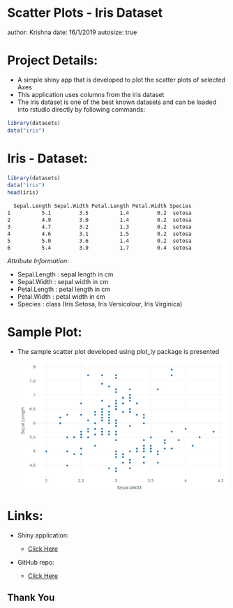 Scatter Plots - Iris Dataset
========================================================
author: Krishna
date: 16/1/2019
autosize: true

Project Details:
========================================================
- A simple shiny app that is developed to plot the scatter plots of selected Axes
- This application uses columns from the iris dataset 
- The iris dataset is one of the best known datasets and can be loaded into rstudio directly by following commands:

```r
library(datasets)
data("iris")
```


Iris - Dataset:
========================================================


```r
library(datasets)
data("iris")
head(iris)
```

```
  Sepal.Length Sepal.Width Petal.Length Petal.Width Species
1          5.1         3.5          1.4         0.2  setosa
2          4.9         3.0          1.4         0.2  setosa
3          4.7         3.2          1.3         0.2  setosa
4          4.6         3.1          1.5         0.2  setosa
5          5.0         3.6          1.4         0.2  setosa
6          5.4         3.9          1.7         0.4  setosa
```
*Attribute Information*:

- Sepal.Length  : sepal length in cm 
- Sepal.Width   : sepal width in cm 
- Petal.Length  : petal length in cm 
- Petal.Width   : petal width in cm 
- Species       : class (Iris Setosa, Iris Versicolour, Iris Virginica)

Sample Plot:
========================================================
- The sample scatter plot developed using plot_ly package is presented 
![plot of chunk unnamed-chunk-3](./plot.png)

Links:
========================================================
- Shiny application:
    + <a href=" https://tbrk1608.shinyapps.io/DDP_4/">Click Here </a>
    
- GitHub repo:
    + <a href=" https://github.com/krrish16/datasciencecoursera/tree/master/Developing_Data_Products/Week_4">Click Here </a>




## Thank You

